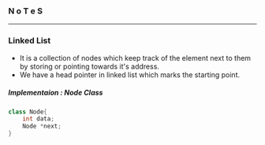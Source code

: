### N o T e S

---

### Linked List 

* It is a collection of nodes which keep track of the element next to them by storing or pointing towards it's address.
* We have a head pointer in linked list which marks the starting point.

##### Implementaion : Node Class

```cpp
class Node{
    int data;
    Node *next;
}
```

